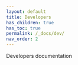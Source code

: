 ```yaml
---
layout: default
title: Developers
has_children: true
has_toc: true
permalink: /_docs/dev/
nav_order: 2
---
```


Developers documentation
